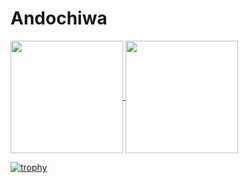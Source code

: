 # Andochiwa

<p>
  <a href="https://github.com/anuraghazra/github-readme-stats">
    <img align="center" height="180px" src="https://github-readme-stats-weld-beta-22.vercel.app/api?username=andochiwa&count_private=true&show_icons=true&theme=algolia" />
  </a>
  <a href="https://github.com/anuraghazra/github-readme-stats">
    <img align="center" height="180px" src="https://github-readme-stats-weld-beta-22.vercel.app/api/top-langs/?username=andochiwa&layout=compact&theme=algolia&repo=github-readme-stats&langs_count=15" />
  </a>  
</p>

[![trophy](https://github-profile-trophy.vercel.app/?username=andochiwa&title=MultiLanguage,Joined2020,Commit,Repositories,Stars&margin-w=15)](https://github.com/ryo-ma/github-profile-trophy)

